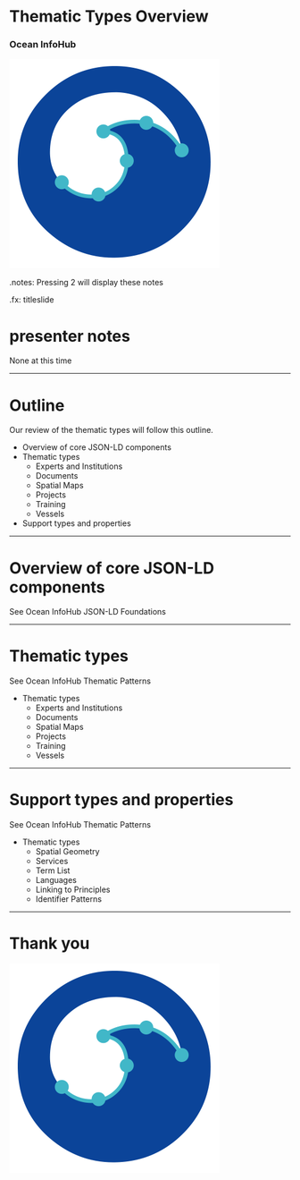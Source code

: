 # Thematic Types Overview
### Ocean InfoHub

<img src="./assets/logo.png" />

.notes: Pressing 2 will display these notes

.fx: titleslide

# presenter notes 
None at this time

---
# Outline

Our review of the thematic types will follow this outline.

* Overview of core JSON-LD components
* Thematic types
    * Experts and Institutions
    * Documents
    * Spatial Maps
    * Projects
    * Training
    * Vessels
* Support types and properties

 

---
# Overview of core JSON-LD components

See Ocean InfoHub JSON-LD Foundations

 

---
# Thematic types

See Ocean InfoHub Thematic Patterns

* Thematic types
    * Experts and Institutions
    * Documents
    * Spatial Maps
    * Projects
    * Training
    * Vessels

 
---
# Support types and properties

See Ocean InfoHub Thematic Patterns

* Thematic types
    * Spatial Geometry
    * Services
    * Term List
    * Languages
    * Linking to Principles
    * Identifier Patterns

 
---
# Thank you

<img src="./assets/logo.png" />


